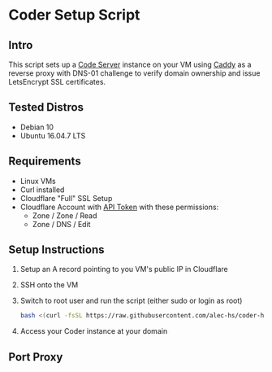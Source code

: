 # Coder Setup Script

## Intro

This script sets up a [Code Server](https://github.com/cdr/code-server) instance on your VM using [Caddy](https://caddyserver.com/) as a reverse proxy with DNS-01 challenge to verify domain ownership and issue LetsEncrypt SSL certificates.

## Tested Distros

- Debian 10
- Ubuntu 16.04.7 LTS

## Requirements

- Linux VMs
- Curl installed
- Cloudflare "Full" SSL Setup
- Cloudflare Account with [API Token](https://developers.cloudflare.com/api/tokens/create) with these permissions:
  - Zone / Zone / Read
  - Zone / DNS / Edit

## Setup Instructions

1. Setup an A record pointing to you VM's public IP in Cloudflare
2. SSH onto the VM
3. Switch to root user and run the script (either sudo or login as root)

    ```bash
    bash <(curl -fsSL https://raw.githubusercontent.com/alec-hs/coder-hetzner-setup/main/setup.sh)
    ```

4. Access your Coder instance at your domain

## Port Proxy
